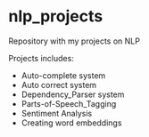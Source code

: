 # nlp_projects
Repository with my projects on NLP

Projects includes:
- Auto-complete system
- Auto correct system
- Dependency_Parser system
- Parts-of-Speech_Tagging
- Sentiment Analysis
- Creating word embeddings



